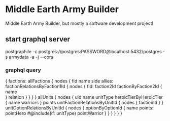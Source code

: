 # Middle Earth Army Builder

Middle Earth Army Builder, but mostly a software development project!

## start graphql server

postgraphile -c postgres://postgres:PASSWORD@localhost:5432/postgres -s armydata -a -j --cors

### graphql query


{
  factions: allFactions {
    nodes {
      fid
      name
      side
      allies: factionRelationsByFaction1Id {
        nodes {
          fid: faction2Id
          factionByFaction2Id {   
              name   
          }
          relation
        }
      }
    }
  }
  allUnits {
    nodes {
      uid
      name
      unitType
      heroicTierByHeroicTier {
        name
        warriors
      } 
      points
      unitFactionRelationsByUnitId {
        nodes {
          factionId
        }
      }
      unitOptionRelationsByUnitId {
        nodes {
          optionByOptionId {
            name
            points: pointHero #@include(if: unitType)
            pointWarrior
          }
        }
      }
    }
  }
}